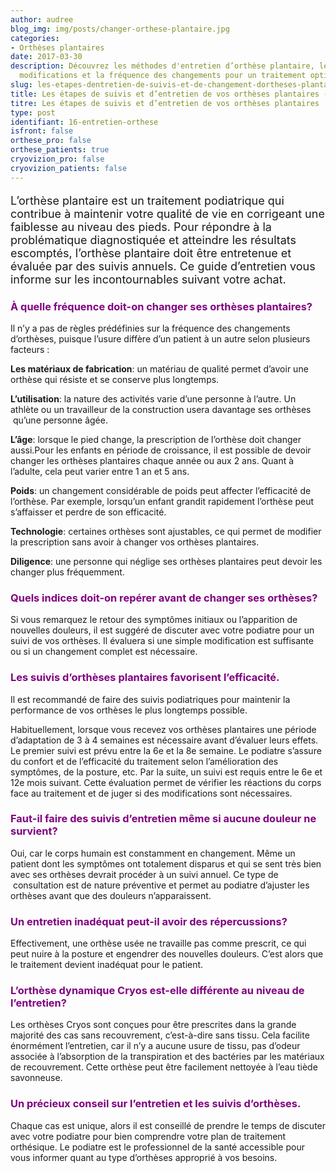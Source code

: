 ```yaml
---
author: audree
blog_img: img/posts/changer-orthese-plantaire.jpg
categories:
- Orthèses plantaires
date: 2017-03-30
description: Découvrez les méthodes d'entretien d’orthèse plantaire, les suivis, les
  modifications et la fréquence des changements pour un traitement optimal.
slug: les-etapes-dentretien-de-suivis-et-de-changement-dortheses-plantaires/
title: Les étapes de suivis et d’entretien de vos orthèses plantaires - Cryos Technologies
titre: Les étapes de suivis et d’entretien de vos orthèses plantaires
type: post
identifiant: 16-entretien-orthese
isfront: false
orthese_pro: false
orthese_patients: true
cryovizion_pro: false
cryovizion_patients: false
---
```


<p style="font-size: 18px;">L’orthèse plantaire est un traitement podiatrique qui contribue à maintenir votre qualité de vie en corrigeant une faiblesse au niveau des pieds. Pour répondre à la problématique diagnostiquée et atteindre les résultats escomptés, l’orthèse plantaire doit être entretenue et évaluée par des suivis annuels. Ce guide d’entretien vous informe sur les incontournables suivant votre achat.</p>
<h3 style="color: #800080;">À quelle fréquence doit-on changer ses orthèses plantaires?</h3>
Il n’y a pas de règles prédéfinies sur la fréquence des changements d’orthèses, puisque l’usure diffère d’un patient à un autre selon plusieurs facteurs :

<b>Les matériaux de fabrication</b>: un matériau de qualité permet d’avoir une orthèse qui résiste et se conserve plus longtemps.

<b>L’utilisation</b>: la nature des activités varie d’une personne à l’autre. Un athlète ou un travailleur de la construction usera davantage ses orthèses  qu’une personne âgée.

<b>L’âge</b>: lorsque le pied change, la prescription de l’orthèse doit changer aussi.Pour les enfants en période de croissance, il est possible de devoir changer les orthèses plantaires chaque année ou aux 2 ans. Quant à l’adulte, cela peut varier entre 1 an et 5 ans.

<b>Poids</b>: un changement considérable de poids peut affecter l’efficacité de l’orthèse. Par exemple, lorsqu’un enfant grandit rapidement l’orthèse peut s’affaisser et perdre de son efficacité.

<b>Technologie</b>: certaines orthèses sont ajustables, ce qui permet de modifier la prescription sans avoir à changer vos orthèses plantaires.

<b>Diligence</b>: une personne qui néglige ses orthèses plantaires peut devoir les changer plus fréquemment.

<h3 style="color: #800080;">Quels indices doit-on repérer avant de changer ses orthèses?</h3>
Si vous remarquez le retour des symptômes initiaux ou l’apparition de nouvelles douleurs, il est suggéré de discuter avec votre podiatre pour un suivi de vos orthèses. Il évaluera si une simple modification est suffisante ou si un changement complet est nécessaire.

<h3 style="color: #800080;">Les suivis d’orthèses plantaires favorisent l’efficacité.</h3>
Il est recommandé de faire des suivis podiatriques pour maintenir la performance de vos orthèses le plus longtemps possible.

Habituellement, lorsque vous recevez vos orthèses plantaires une période d’adaptation de 3 à 4 semaines est nécessaire avant d’évaluer leurs effets. Le premier suivi est prévu entre la 6e et la 8e semaine. Le podiatre s’assure du confort et de l’efficacité du traitement selon l’amélioration des symptômes, de la posture, etc. Par la suite, un suivi est requis entre le 6e et 12e mois suivant. Cette évaluation permet de vérifier les réactions du corps face au traitement et de juger si des modifications sont nécessaires.

<h3 style="color: #800080;">Faut-il faire des suivis d’entretien même si aucune douleur ne survient?</h3>
Oui, car le corps humain est constamment en changement. Même un patient dont les symptômes ont totalement disparus et qui se sent très bien avec ses orthèses devrait procéder à un suivi annuel. Ce type de  consultation est de nature préventive et permet au podiatre d’ajuster les orthèses avant que des douleurs n’apparaissent.

<h3 style="color: #800080;">Un entretien inadéquat peut-il avoir des répercussions?</h3>
Effectivement, une orthèse usée ne travaille pas comme prescrit, ce qui peut nuire à la posture et engendrer des nouvelles douleurs. C’est alors que le traitement devient inadéquat pour le patient.

<h3 style="color: #800080;">L’orthèse dynamique Cryos est-elle différente au niveau de l’entretien<b>?</b></h3>
Les orthèses Cryos sont conçues pour être prescrites dans la grande majorité des cas sans recouvrement, c’est-à-dire sans tissu. Cela facilite énormément l’entretien, car il n’y a aucune usure de tissu, pas d’odeur associée à l’absorption de la transpiration et des bactéries par les matériaux de recouvrement. Cette orthèse peut être facilement nettoyée à l’eau tiède savonneuse.

<h3 style="color: #800080;">Un précieux conseil sur l’entretien et les suivis d’orthèses.</h3>
Chaque cas est unique, alors il est conseillé de prendre le temps de discuter avec votre podiatre pour bien comprendre votre plan de traitement orthésique. Le podiatre est le professionnel de la santé accessible pour vous informer quant au type d’orthèses approprié à vos besoins.